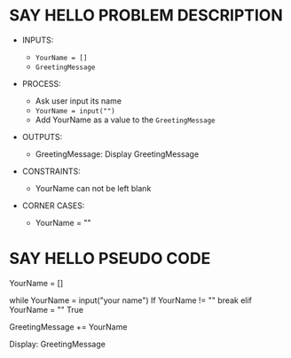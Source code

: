 # SAY HELLO PROBLEM DESCRIPTION

- INPUTS:
  - `YourName = []`
  - `GreetingMessage`

- PROCESS:
  - Ask user input its name
  - `YourName = input("")`
  - Add YourName as a value to the `GreetingMessage`
  
- OUTPUTS:
  - GreetingMessage: Display GreetingMessage

- CONSTRAINTS:
  - YourName can not be left blank

- CORNER CASES:
  - YourName = ""

# SAY HELLO PSEUDO CODE
YourName = []

while 
YourName = input("your name")
If YourName != ""
break
elif YourName = ""
True

GreetingMessage += YourName

Display: GreetingMessage


